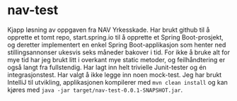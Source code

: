 # nav-test
Kjapp løsning av oppgaven fra NAV Yrkesskade. Har brukt github til å opprette et tomt repo, start.spring.io til å opprette et Spring Boot-prosjekt, og deretter implementert en enkel Spring Boot-applikasjon som henter ned stillingsannonser ukesvis seks måneder bakover i tid. For ikke å bruke alt for mye tid har jeg brukt litt i overkant mye static metoder, og feilhåndtering er også langt fra fullstendig. Har lagt inn helt trivielle Junit-tester og én integrasjonstest. Har valgt å ikke legge inn noen mock-test.
Jeg har brukt IntelliJ til utvikling, applikasjonen kompilerer med `mvn clean install` og kan kjøres med `java -jar target/nav-test-0.0.1-SNAPSHOT.jar`.
